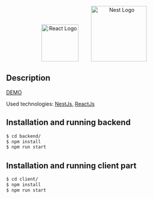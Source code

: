 <p align="center">
  <a href="https://reactjs.org/" target="blank"><img src="https://upload.wikimedia.org/wikipedia/commons/thumb/a/a7/React-icon.svg/768px-React-icon.svg.png" width="100" alt="React Logo" /></a>
  <a href="http://nestjs.com/" target="blank"><img src="https://nestjs.com/img/logo_text.svg" width="150" alt="Nest Logo" hspace="30" /></a>
</p>

## Description

[DEMO](https://test-task-nerdysoft.herokuapp.com/)

Used technologies: [NestJs](https://nestjs.com/), [ReactJs](https://reactjs.org/)

## Installation and running backend

```bash
$ cd backend/
$ npm install
$ npm run start
```

## Installation and running client part

```bash
$ cd client/
$ npm install
$ npm run start
```

